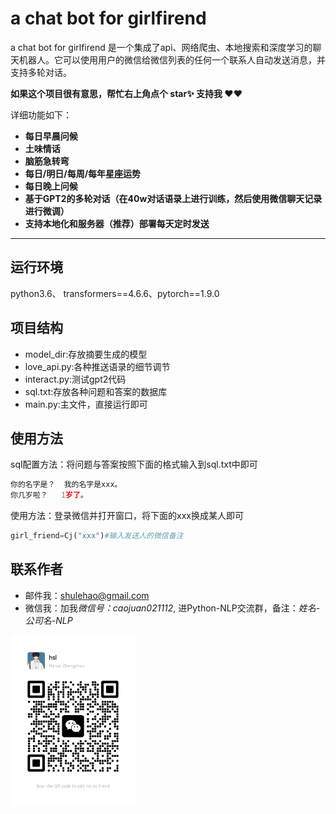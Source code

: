 # a chat bot for girlfirend
a chat bot for girlfirend
是一个集成了api、网络爬虫、本地搜索和深度学习的聊天机器人。它可以使用用户的微信给微信列表的任何一个联系人自动发送消息，并支持多轮对话。

**如果这个项目很有意思，帮忙右上角点个 star✨ 支持我 ❤❤**

详细功能如下：

- **每日早晨问候**
- **土味情话**
- **脑筋急转弯**
- **每日/明日/每周/每年星座运势**
- **每日晚上问候**
- **基于GPT2的多轮对话（在40w对话语录上进行训练，然后使用微信聊天记录进行微调）**
- **支持本地化和服务器（推荐）部署每天定时发送**

---

## 运行环境
python3.6、 transformers==4.6.6、pytorch==1.9.0
## 项目结构
- model_dir:存放摘要生成的模型
- love_api.py:各种推送语录的细节调节
- interact.py:测试gpt2代码
- sql.txt:存放各种问题和答案的数据库
- main.py:主文件，直接运行即可
## 使用方法
sql配置方法：将问题与答案按照下面的格式输入到sql.txt中即可
```python
你的名字是？	我的名字是xxx。
你几岁啦？	1岁了。
```
使用方法：登录微信并打开窗口，将下面的xxx换成某人即可
```python
girl_friend=Cj("xxx")#输入发送人的微信备注
```

## 联系作者
- 邮件我：shulehao@gmail.com
- 微信我：加我*微信号：caojuan021112*, 进Python-NLP交流群，备注：*姓名-公司名-NLP*

<img src="docs/wechat.jpg" width="200" />

